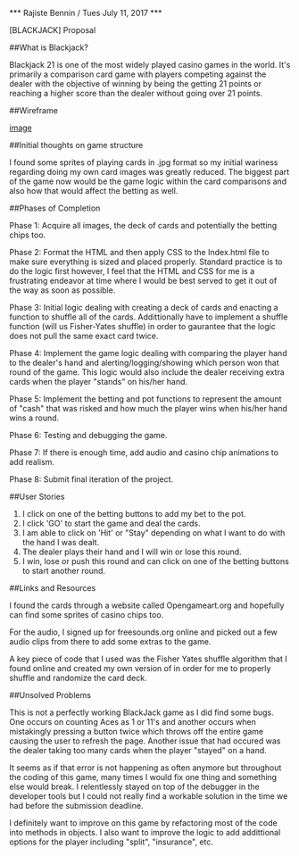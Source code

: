 *** Rajiste Bennin / Tues July 11, 2017 ***

[BLACKJACK] Proposal

##What is Blackjack?

Blackjack 21 is one of the most widely played casino games in the world.
It's primarily a comparison card game with players competing against the dealer with
the objective of winning by being the getting 21 points or reaching a higher score
than the dealer without going over 21 points. 

##Wireframe

[image](BlackJack21/BlackJack_Wireframe.png)

##Initial thoughts on game structure

I found some sprites of playing cards in .jpg format so my initial wariness
regarding doing my own card images was greatly reduced. The biggest part of the game now
would be the game logic within the card comparisons and also how that would affect the betting
as well. 

##Phases of Completion

Phase 1: Acquire all images, the deck of cards and potentially the betting chips too.

Phase 2: Format the HTML and then apply CSS to the Index.html file to make sure everything is sized and placed properly. Standard practice is to do the logic first however, I feel that the
HTML and CSS for me is a frustrating endeavor at time where I would be best served to get it out of
the way as soon as possible. 

Phase 3: Initial logic dealing with creating a deck of cards and enacting a function to shuffle all of the cards. Addittionally have to implement a shuffle function (will us Fisher-Yates shuffle) in order to gaurantee that the logic does not pull the same exact card twice. 

Phase 4: Implement the game logic dealing with comparing the player hand to the dealer's hand and alerting/logging/showing which person won that round of the game. This logic would also include the dealer receiving extra cards when the player "stands" on his/her hand. 

Phase 5: Implement the betting and pot functions to represent the amount of "cash" that was risked and how much the player wins when his/her hand wins a round. 

Phase 6: Testing and debugging the game.

Phase 7: If there is enough time, add audio and casino chip animations to add realism. 

Phase 8: Submit final iteration of the project. 

##User Stories
1. I click on one of the betting buttons to add my bet to the pot.
2. I click 'GO' to start the game and deal the cards.
3. I am able to click on 'Hit' or "Stay" depending on what I want to do with the hand I was dealt.
4. The dealer plays their hand and I will win or lose this round.
5. I win, lose or push this round and can click on one of the betting buttons to start another round. 

##Links and Resources

I found the cards through a website called Opengameart.org and hopefully can find some sprites of
casino chips too. 

For the audio, I signed up for freesounds.org online and picked out a few audio clips from there to add some extras to the game. 

A key piece of code that I used was the Fisher Yates shuffle algorithm that I found online and created my own version of in order for me to properly shuffle and randomize the card deck. 

##Unsolved Problems

This is not a perfectly working BlackJack game as I did find some bugs. One occurs on counting Aces as 1 or 11's and another occurs when mistakingly pressing a button twice which throws off the entire game causing the user to refresh the page. Another issue that had occured was the dealer taking too many cards when the player "stayed" on a hand. 

It seems as if that error is not happening as often anymore but throughout the coding of this game, many times I would fix one thing and something else would break. I relentlessly stayed on top of the debugger in the developer tools but I could not really find a workable solution in the time we had before the submission deadline. 

I definitely want to improve on this game by refactoring most of the code into methods in objects. I also want to improve the logic to add addittional options for the player including "split", "insurance", etc.
